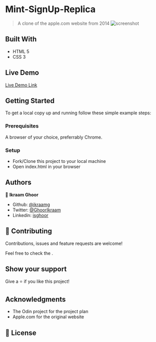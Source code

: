 # Mint-SignUp-Replica

> A clone of the apple.com website from 2014
> ![screenshot]()

## Built With

- HTML 5
- CSS 3

## Live Demo

[Live Demo Link]()

## Getting Started

To get a local copy up and running follow these simple example steps:

### Prerequisites

A browser of your choice, preferrably Chrome.

### Setup

- Fork/Clone this project to your local machine
- Open index.html in your browser

## Authors

👤 **Ikraam Ghoor**

- Github: [@ikraamg](https://github.com/ikraamg)
- Twitter: [@GhoorIkraam](https://twitter.com/GhoorIkraam)
- Linkedin: [isghoor](https://linkedin.com/isghoor)

## 🤝 Contributing

Contributions, issues and feature requests are welcome!

Feel free to check the [](issues/).

## Show your support

Give a ⭐️ if you like this project!

## Acknowledgments

- The Odin project for the project plan
- Apple.com for the original website

## 📝 License
